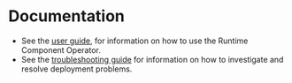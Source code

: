 # Documentation

* See the [user guide](user-guide.md), for information on how to use the Runtime Component Operator.
* See the [troubleshooting guide](troubleshooting.md) for information on how to investigate and resolve deployment problems.
